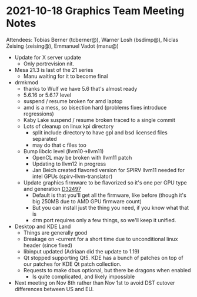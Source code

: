# 2021-10-18 Graphics Team Meeting Notes
Attendees: Tobias Berner (tcberner@), Warner Losh (bsdimp@), Niclas Zeising (zeising@), Emmanuel Vadot (manu@) 

- Update for X server update
    - Only portrevision nit.
- Mesa 21.3 is last of the 21 series
    - Manu waiting for it to become final
- drmkmod
    - thanks to Wulf we have 5.6 that's almost ready
    - 5.6.16 or 5.6.17 level
    - suspend / resume broken for amd laptop
    - amd is a mess, so bisection hard (problems fixes introduce regressions)
    - Kaby Lake suspend / resume broken traced to a single commit
    - Lots of cleanup on linux kpi directory
        - split include directory to have gpl and bsd licensed files separated
        - may do that c files too
    - Bump libclc level (llvm10->llvm11)
        - OpenCL may be broken with llvm11 patch
        - Updating to llvm12 in progress
        - Jan Beich created flavored version for SPIRV llvm11 needed for intel GPUs (spirv-llvm-translator)
    - Update graphics firmware to be flavorized so it's one per GPU type and generation [D32497](https://reviews.freebsd.org/D32497)
        - Default is that you'll get all the firmware, like before (though it's big 250MB due to AMD GPU firmware count)
        - But you can install just the thing you need, if you know what that is
        - drm port requires only a few things, so we'll keep it unified.
- Desktop and KDE Land
    - Things are generally good
    - Breakage on -current for a short time due to unconditional linux header (since fixed)
    - libinput updated (Adriaan did the update to 1.19)
    - Qt stopped supporting Qt5. KDE has a bunch of patches on top of our patches for KDE Qt patch collection.
    - Requests to make dbus optional, but there be dragons when enabled
        - Is quite complicated, and likely impossible
- Next meeting on Nov 8th rather than Nov 1st to avoid DST cutover differences between US and EU.
